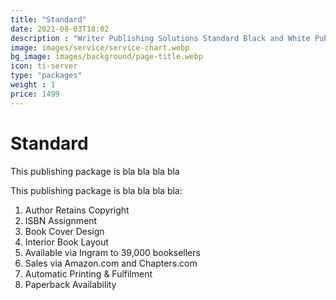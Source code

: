 ```yaml
---
title: "Standard"
date: 2021-08-03T18:02
description : "Writer Publishing Solutions Standard Black and White Publishing Package"
image: images/service/service-chart.webp
bg_image: images/background/page-title.webp
icon: ti-server
type: "packages"
weight : 1
price: 1499
---
```


# Standard

This publishing package is bla bla bla bla 

This publishing package is bla bla bla bla:
<br>

1. Author Retains Copyright
2. ISBN Assignment
3. Book Cover Design
4. Interior Book Layout
5. Available via Ingram to 39,000 booksellers
6. Sales via Amazon.com and Chapters.com
7. Automatic Printing & Fulfilment
8. Paperback Availability
